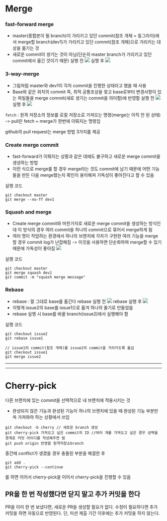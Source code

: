 # Merge

### fast-forward merge
- master(종합본이 될 branch)이 가리키고 있던 commit(참조 개체 = 동그라미)에서 merge할 branch(dev1)가 가리키고 있던 commit(참조 개체)으로 가리키는 대상을 옮기는 것
- 새로운 commit이 생기는 것이 아님(단순히 master branch가 가리키고 있던 commit에서 옮긴 것이기 때문)
실행 전
![](Pasted%20image%2020231028022628.png)
실행 후
![](Pasted%20image%2020231028022654.png)

### 3-way-merge
- 그림처럼 master와 dev1이 각자 commit을 진행한 상태라고 했을 때 사용
- Base와 같은 위치의 commit 즉, 최적 공통조상을 찾고 base로부터 변경사항이 있는 파일들을 merge commit(새로 생기는 commit을 의미함)에 반영함
실행 전
![](Pasted%20image%2020231028023812.png)
실행 후
![](Pasted%20image%2020231028024425.png)

`fetch` : 원격 저장소의 정보를 로컬 저장소로 가져오는 명령(merge는 아직 안 된 상태)
-> pull은 fetch + merge가 한번에 이뤄지는 명령임

github의 pull request는 merge 방법 3가지를 제공
### Create merge commit
- fast-forward가 이뤄지는 상황과 같은 데에도 불구하고 새로운 merge commit을 생성하는 방법
- 이런 식으로 merge를 할 경우 merge라는 것도 commit에 남기 때문에 어떤 기능들을 만든 다음 merge했는지 확인이 용이해져 가독성이 좋아진다고 할 수 있음

실행 코드
```
git checkout master
git merge --no-ff dev1
```
### Squash and merge
- Create merge commit와 마찬가지로 새로운 merge commit을 생성하는 방식인데 이 방식의 경우 여러 commit을 하나의 commit으로 묶어서 merge하게 됨
- 여러 명이 작업하는 환경에서 하나의 브랜치에 각자가 구현한 여러 기능을 merge할 경우 commit log가 난잡해짐 -> 이것을 사용하면 단순화하여 merge할 수 있기 때문에 가독성이 좋아짐
![](Pasted%20image%2020231028033856.png)

실행 코드
```
git checkout master
git merge squash dev1
git commit -m "squash merge message"
```
### Rebase
- rebase : 말 그대로 base를 옮긴다
rebase 실행 전
![](Pasted%20image%2020231028033038.png)
rebase 실행 후
![](Pasted%20image%2020231028033200.png)
- 이렇게 issue2의 base를 issue1으로 옮겨 하나의 줄기로 만들었음
- rebase 실행 시 base를 바꿀 branch(issue2)에서 실행해야 함

실행 코드
```
git checkout issue2
git rebase issue1

// issue1의 commit(참조 개체)를 issue2의 commit을 가리키도록 옮김
git checkout issue1
git merge issue2
```

-------------------------
* * *
# Cherry-pick

다른 브랜치에 있는 commit을 선택적으로 내 브랜치에 적용시키는 것
- 완성되지 않은 기능과 완성된 기능이 하나의 브랜치에 있을 때 완성된 기능 부분만 쏙 가져와야 하는 상황에서 쓰임
```
git checkout -b cherry // 새로운 branch 생성
git cherry-pick 가져오고 싶은 commit의 ID //여러 개를 가져오고 싶은 경우 공백을 경계로 커밋 아이디를 작성해주면 됨
git push origin 반영할 원격저장소branch
```
중간에 conflict가 생겼을 경우 충돌된 부분을 해결한 후
```
git add .
git cherry-pick --continue
```
를 하면 이어서 cherry-pick을 이어서 cherry-pick을 진행할 수 있음


## PR을 한 번 작성했다면 닫지 말고 추가 커밋을 한다

PR을 이미 한 번 보냈다면, 새로운 PR을 생성할 필요가 없다. 수정이 필요하다면 추가 커밋을 하면 자동으로 반영된다. 단, 미션 제출 기간 이후에는 추가 커밋을 하지 않는다.